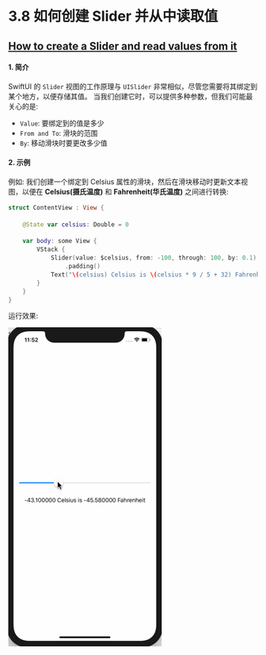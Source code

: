 # 3.8 如何创建 Slider 并从中读取值

## [How to create a Slider and read values from it](https://www.hackingwithswift.com/quick-start/swiftui/how-to-create-a-slider-and-read-values-from-it)

#### 1. 简介

SwiftUI 的 `Slider` 视图的工作原理与 `UISlider` 非常相似，尽管您需要将其绑定到某个地方，以便存储其值。 当我们创建它时，可以提供多种参数，但我们可能最关心的是:

* `Value`:  要绑定到的值是多少
* `From and To`: 滑块的范围
* `By`: 移动滑块时要更改多少值

#### 2. 示例

例如: 我们创建一个绑定到 Celsius 属性的滑块，然后在滑块移动时更新文本视图，以便在 **Celsius\(摄氏温度\)** 和 **Fahrenheit\(华氏温度\)** 之间进行转换:

```swift
struct ContentView : View {

    @State var celsius: Double = 0

    var body: some View {
        VStack {
            Slider(value: $celsius, from: -100, through: 100, by: 0.1)
                .padding()
            Text("\(celsius) Celsius is \(celsius * 9 / 5 + 32) Fahrenheit")
        }
    }
}
```

运行效果:

![](../.gitbook/assets/slider_celsius_to_fahrenheit.gif)



